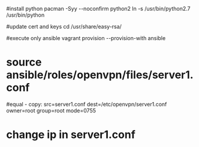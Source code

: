 #install python
pacman -Syy --noconfirm python2
ln -s /usr/bin/python2.7 /usr/bin/python

#update cert and keys
cd /usr/share/easy-rsa/

#execute only ansible
vagrant provision --provision-with ansible

# source ansible/roles/openvpn/files/server1.conf
#equal - copy: src=server1.conf dest=/etc/openvpn/server1.conf owner=root group=root mode=0755

# change ip in server1.conf
